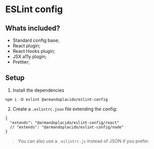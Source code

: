 # ESLint config

## Whats included?

- Standard config base;
- React plugin;
- React Hooks plugin;
- JSX a11y plugin;
- Prettier;

## Setup

1. Install the dependencies
```
npm i -D eslint @armandoplacido/eslint-config
```

2. Create a `.eslintrc.json` file extending the config:
```
{
  "extends": "@armandoplacido/eslint-config/react"
  // "extends": "@armandoplacido/eslint-config/node"
}
```

> You can also use a `.eslintrc.js` instead of JSON if you prefer.
